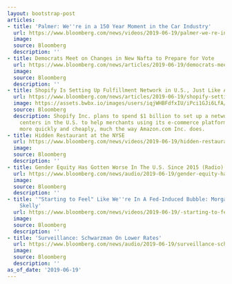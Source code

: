 ```yaml
---
layout: bootstrap-post
articles:
- title: 'Palmer: We''re in a 150 Year Moment in the Car Industry'
  url: https://www.bloomberg.com/news/videos/2019-06-19/palmer-we-re-in-a-150-year-moment-in-the-car-industry-video
  image: 
  source: Bloomberg
  description: ''
- title: Democrats Meet on Changes in New Nafta to Prepare for Vote
  url: https://www.bloomberg.com/news/articles/2019-06-19/democrats-meet-on-changes-in-new-nafta-to-prepare-for-vote
  image: 
  source: Bloomberg
  description: ''
- title: Shopify Is Setting Up Fulfillment Network in U.S., Just Like Amazon
  url: https://www.bloomberg.com/news/articles/2019-06-19/shopify-setting-up-fulfillment-network-in-u-s-just-like-amazon
  image: https://assets.bwbx.io/images/users/iqjWHBFdfxIU/iPci1GJi6LfA/v0/1200x875.jpg
  source: Bloomberg
  description: Shopify Inc. plans to spend $1 billion to set up a network of fulfillment
    centers in the U.S. to help merchants using its e-commerce platform deliver products
    more quickly and cheaply, much the way Amazon.com Inc. does.
- title: Hidden Restaurant at the NYSE
  url: https://www.bloomberg.com/news/videos/2019-06-19/hidden-restaurant-at-the-nyse-video
  image: 
  source: Bloomberg
  description: ''
- title: Gender Equity Has Gotten Worse In The U.S. Since 2015 (Radio)
  url: https://www.bloomberg.com/news/audio/2019-06-19/gender-equity-has-gotten-worse-in-the-u-s-since-2015-radio
  image: 
  source: Bloomberg
  description: ''
- title: '"Starting to Feel" Like We''re In A Fed-Induced Bubble: Morgan Stanley''s
    Skelly'
  url: https://www.bloomberg.com/news/videos/2019-06-19/-starting-to-feel-like-we-re-in-a-fed-induced-bubble-morgan-stanley-s-skelly-video
  image: 
  source: Bloomberg
  description: ''
- title: 'Surveillance: Schwarzman On Lower Rates'
  url: https://www.bloomberg.com/news/audio/2019-06-19/surveillance-schwarzman-on-lower-rates
  image: 
  source: Bloomberg
  description: ''
as_of_date: '2019-06-19'
---
```


